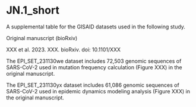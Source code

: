 # JN.1_short

A supplemental table for the GISAID datasets used in the following study.

Original manuscript (bioRxiv)

XXX et al. 2023. XXX. bioRxiv. doi: 10.1101/XXX

The EPI_SET_231130we dataset includes 72,503 genomic sequences of SARS-CoV-2 used in mutation frequency calculation (Figure XXX) in the original manuscript.

The EPI_SET_231130yx dataset includes 61,086 genomic sequences of SARS-CoV-2 used in epidemic dynamics modeling analysis (Figure XXX) in the original manuscript.
